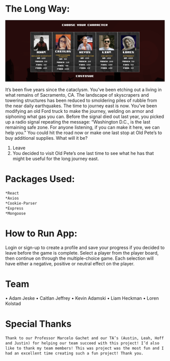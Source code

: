 # The Long Way:

![SelectPlayer](client/public/select-players.png)

It’s been five years since the cataclysm. You’ve been etching out a living in what remains of Sacramento, CA. The landscape of skyscrapers and towering structures has been reduced to smoldering piles of rubble from the near daily earthquakes. The time to journey east is now.
	You’ve been modifying an old Ford truck to make the journey, welding on armor and siphoning what gas you can. Before the signal died out last year, you picked up a radio signal repeating the message: “Washington D.C., is the last remaining safe zone. For anyone listening, if you can make it here, we can help you.”
	You could hit the road now or make one last stop at Old Pete’s to buy additional supplies. What will it be?
1.	Leave
2.	You decided to visit Old Pete’s one last time to see what he has that might be useful for the long journey east.

# Packages Used: 
	*React
	*Axios
	*Cookie-Parser
	*Express
	*Mongoose
	
# How to Run App:
Login or sign-up to create a profile and save your progress if you decided to leave before the game is complete.
Select a player from the player board, then continue on through the multiple-choice game.
Each selection will have either a negative, positive or neutral effect on the player.	

# Team
•	Adam Jeske
•	Caitlan Jeffrey
•	Kevin Adamski
•	Liam Heckman
•	Loren Kolstad

# Special Thanks
	Thank to our Professor Marcelo Gachet and our TA’s (Austin, Leah, Hoff and Justin) for helping our team succeed with this project! I’d also like to thank my team members! This was project was the most fun and I had an excellent time creating such a fun project! Thank you.
